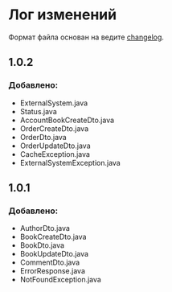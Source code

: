 # Лог изменений
Формат файла основан на ведите [changelog](https://keepachangelog.com/ru/1.0.0/).

## 1.0.2
### Добавлено:
- ExternalSystem.java
- Status.java
- AccountBookCreateDto.java
- OrderCreateDto.java
- OrderDto.java
- OrderUpdateDto.java
- CacheException.java
- ExternalSystemException.java

## 1.0.1
### Добавлено:
- AuthorDto.java
- BookCreateDto.java
- BookDto.java
- BookUpdateDto.java
- CommentDto.java
- ErrorResponse.java
- NotFoundException.java